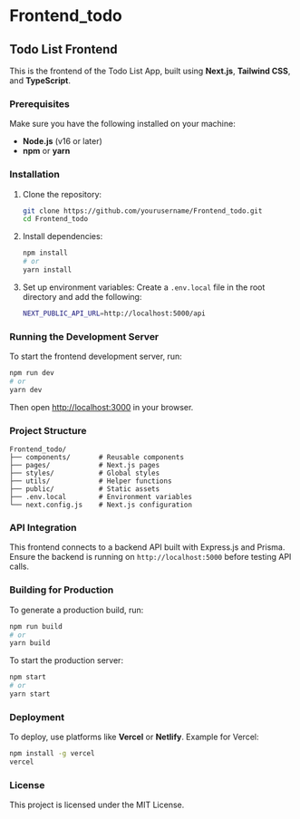# Frontend_todo

## Todo List Frontend

This is the frontend of the Todo List App, built using **Next.js**, **Tailwind CSS**, and **TypeScript**.

### Prerequisites
Make sure you have the following installed on your machine:
- **Node.js** (v16 or later)
- **npm** or **yarn**

### Installation
1. Clone the repository:
   ```sh
   git clone https://github.com/yourusername/Frontend_todo.git
   cd Frontend_todo
   ```
2. Install dependencies:
   ```sh
   npm install  
   # or
   yarn install
   ```
3. Set up environment variables:
   Create a `.env.local` file in the root directory and add the following:
   ```sh
   NEXT_PUBLIC_API_URL=http://localhost:5000/api
   ```

### Running the Development Server
To start the frontend development server, run:
```sh
npm run dev  
# or
yarn dev
```
Then open [http://localhost:3000](http://localhost:3000) in your browser.

### Project Structure
```
Frontend_todo/
├── components/       # Reusable components
├── pages/            # Next.js pages
├── styles/           # Global styles
├── utils/            # Helper functions
├── public/           # Static assets
├── .env.local        # Environment variables
└── next.config.js    # Next.js configuration
```

### API Integration
This frontend connects to a backend API built with Express.js and Prisma. Ensure the backend is running on `http://localhost:5000` before testing API calls.

### Building for Production
To generate a production build, run:
```sh
npm run build  
# or
yarn build
```
To start the production server:
```sh
npm start  
# or
yarn start
```

### Deployment
To deploy, use platforms like **Vercel** or **Netlify**. Example for Vercel:
```sh
npm install -g vercel
vercel
```

### License
This project is licensed under the MIT License.
